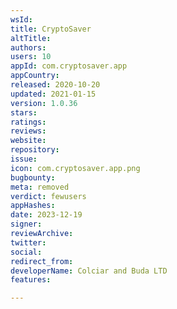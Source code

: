 ```yaml
---
wsId: 
title: CryptoSaver
altTitle: 
authors: 
users: 10
appId: com.cryptosaver.app
appCountry: 
released: 2020-10-20
updated: 2021-01-15
version: 1.0.36
stars: 
ratings: 
reviews: 
website: 
repository: 
issue: 
icon: com.cryptosaver.app.png
bugbounty: 
meta: removed
verdict: fewusers
appHashes: 
date: 2023-12-19
signer: 
reviewArchive: 
twitter: 
social: 
redirect_from: 
developerName: Colciar and Buda LTD
features: 

---
```


